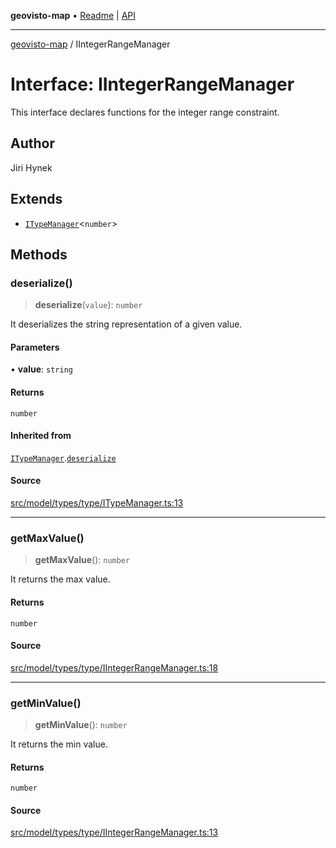 **geovisto-map** • [Readme](../README.md) \| [API](../globals.md)

***

[geovisto-map](../README.md) / IIntegerRangeManager

# Interface: IIntegerRangeManager

This interface declares functions for the integer range constraint.

## Author

Jiri Hynek

## Extends

- [`ITypeManager`](ITypeManager.md)\<`number`\>

## Methods

### deserialize()

> **deserialize**(`value`): `number`

It deserializes the string representation of a given value.

#### Parameters

• **value**: `string`

#### Returns

`number`

#### Inherited from

[`ITypeManager`](ITypeManager.md).[`deserialize`](ITypeManager.md#deserialize)

#### Source

[src/model/types/type/ITypeManager.ts:13](https://github.com/geovisto/geovisto-map/blob/e22d774889dbc28cc1ec62933ecf6bab6690f172/src/model/types/type/ITypeManager.ts#L13)

***

### getMaxValue()

> **getMaxValue**(): `number`

It returns the max value.

#### Returns

`number`

#### Source

[src/model/types/type/IIntegerRangeManager.ts:18](https://github.com/geovisto/geovisto-map/blob/e22d774889dbc28cc1ec62933ecf6bab6690f172/src/model/types/type/IIntegerRangeManager.ts#L18)

***

### getMinValue()

> **getMinValue**(): `number`

It returns the min value.

#### Returns

`number`

#### Source

[src/model/types/type/IIntegerRangeManager.ts:13](https://github.com/geovisto/geovisto-map/blob/e22d774889dbc28cc1ec62933ecf6bab6690f172/src/model/types/type/IIntegerRangeManager.ts#L13)

